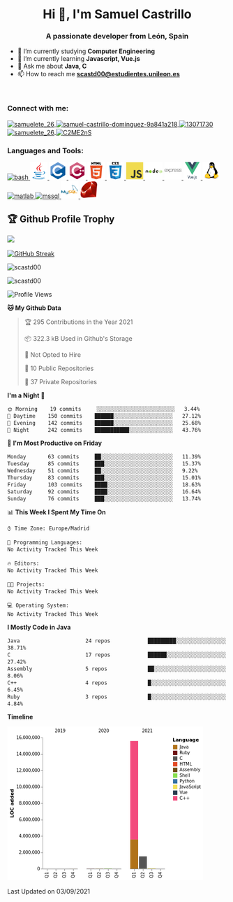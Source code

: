 <h1 align="center">Hi 👋, I'm Samuel Castrillo</h1>
<h3 align="center">A passionate developer from León, Spain</h3>

- 🔭 I’m currently studying **Computer Engineering**
- 🌱 I’m currently learning **Javascript, Vue.js**
- 💬 Ask me about **Java, C**
- 📫 How to reach me **scastd00@estudientes.unileon.es**

<br />

### Connect with me:

<a href="https://twitter.com/samuelete_26" target="blank">
	<img align="center" src="https://raw.githubusercontent.com/rahuldkjain/github-profile-readme-generator/master/src/images/icons/Social/twitter.svg" alt="samuelete_26" height="30" width="40" />
</a>


<a href="https://linkedin.com/in/samuel-castrillo-domínguez-9a841a218" target="blank">
	<img align="center" src="https://raw.githubusercontent.com/rahuldkjain/github-profile-readme-generator/master/src/images/icons/Social/linked-in-alt.svg" alt="samuel-castrillo-domínguez-9a841a218" height="30" width="40" />
</a>


<a href="https://stackoverflow.com/users/13071730" target="blank">
	<img align="center" src="https://raw.githubusercontent.com/rahuldkjain/github-profile-readme-generator/master/src/images/icons/Social/stack-overflow.svg" alt="13071730" height="30" width="40" />
</a>


<a href="https://instagram.com/samuelete_26" target="blank">
	<img align="center" src="https://raw.githubusercontent.com/rahuldkjain/github-profile-readme-generator/master/src/images/icons/Social/instagram.svg" alt="samuelete_26" height="30" width="40" />
</a>


<a href="https://discord.gg/C2ME2nS" target="blank">
	<img align="center" src="https://raw.githubusercontent.com/rahuldkjain/github-profile-readme-generator/master/src/images/icons/Social/discord.svg" alt="C2ME2nS" height="30" width="40" />
</a>

<br />



### Languages and Tools:

<a href="https://www.gnu.org/software/bash/" target="_blank">
	<img src="https://www.vectorlogo.zone/logos/gnu_bash/gnu_bash-icon.svg" alt="bash" width="40" height="40"/>
</a>

<a href="https://www.java.com" target="_blank">
	<img src="https://raw.githubusercontent.com/devicons/devicon/master/icons/java/java-original.svg" alt="java" width="40" height="40"/>
</a>

<a href="https://www.cprogramming.com/" target="_blank">
	<img src="https://raw.githubusercontent.com/devicons/devicon/master/icons/c/c-original.svg" alt="c" width="40" height="40"/>
</a>

<a href="https://www.w3schools.com/cpp/" target="_blank">
	<img src="https://raw.githubusercontent.com/devicons/devicon/master/icons/cplusplus/cplusplus-original.svg" alt="cplusplus" width="40" height="40"/>
</a>

<a href="https://www.w3.org/html/" target="_blank">
	<img src="https://raw.githubusercontent.com/devicons/devicon/master/icons/html5/html5-original-wordmark.svg" alt="html5" width="40" height="40"/>
</a>

<a href="https://www.w3schools.com/css/" target="_blank">
	<img src="https://raw.githubusercontent.com/devicons/devicon/master/icons/css3/css3-original-wordmark.svg" alt="css3" width="40" height="40"/>
</a>

<a href="https://developer.mozilla.org/en-US/docs/Web/JavaScript" target="_blank">
	<img src="https://raw.githubusercontent.com/devicons/devicon/master/icons/javascript/javascript-original.svg" alt="javascript" width="40" height="40"/>
</a>

<a href="https://nodejs.org" target="_blank">
	<img src="https://raw.githubusercontent.com/devicons/devicon/master/icons/nodejs/nodejs-original-wordmark.svg" alt="nodejs" width="40" height="40"/>
</a>

<a href="https://expressjs.com" target="_blank">
	<img src="https://raw.githubusercontent.com/devicons/devicon/master/icons/express/express-original-wordmark.svg" alt="express" width="40" height="40"/>
</a>

<a href="https://vuejs.org/" target="_blank">
	<img src="https://raw.githubusercontent.com/devicons/devicon/master/icons/vuejs/vuejs-original-wordmark.svg" alt="vuejs" width="40" height="40"/>
</a>

<a href="https://www.linux.org/" target="_blank">
	<img src="https://raw.githubusercontent.com/devicons/devicon/master/icons/linux/linux-original.svg" alt="linux" width="40" height="40"/>
</a>

<a href="https://www.mathworks.com/" target="_blank">
	<img src="https://upload.wikimedia.org/wikipedia/commons/2/21/Matlab_Logo.png" alt="matlab" width="40" height="40"/>
</a>

<a href="https://www.microsoft.com/en-us/sql-server" target="_blank">
	<img src="https://www.svgrepo.com/show/303229/microsoft-sql-server-logo.svg" alt="mssql" width="40" height="40"/>
</a>

<a href="https://www.mysql.com/" target="_blank">
	<img src="https://raw.githubusercontent.com/devicons/devicon/master/icons/mysql/mysql-original-wordmark.svg" alt="mysql" width="40" height="40"/>
</a>

<a href="https://www.ruby-lang.org/en/" target="_blank">
	<img src="https://raw.githubusercontent.com/devicons/devicon/master/icons/ruby/ruby-original.svg" alt="ruby" width="40" height="40"/>
</a>

<br>



<a>
	<h2>🏆 Github Profile Trophy</h2>
</a>
<a href="https://github.com/ryo-ma/github-profile-trophy">
	<img width=400 src="https://github-profile-trophy.vercel.app/?username=scastd00&row=2&column=3&theme=radical&margin-w=6&margin-h=6&no-frame=true&title=Commit,Followers,Repositories"/>
</a>

<br>

[![GitHub Streak](http://github-readme-streak-stats.herokuapp.com?user=scastd00&theme=radical&hide_border=true)](https://git.io/streak-stats)

<p>
	<img src="https://github-readme-stats.vercel.app/api?username=scastd00&show_icons=true&theme=radical&hide_border=true&locale=en&count_private=true" alt="scastd00" />
</p>

<p>
	<img src="https://github-readme-stats.vercel.app/api/top-langs?username=scastd00&theme=radical&hide_border=true&locale=en&langs_count=7" alt="scastd00" />
</p>



<!--START_SECTION:waka-->
![Profile Views](http://img.shields.io/badge/Profile%20Views-118-blue)

**🐱 My Github Data**

> 🏆 295 Contributions in the Year 2021
 >
> 📦 322.3 kB Used in Github's Storage
 >
> 🚫 Not Opted to Hire
 >
> 📜 10 Public Repositories
 >
> 🔑 37 Private Repositories
 >
**I'm a Night 🦉**

```text
🌞 Morning    19 commits     ░░░░░░░░░░░░░░░░░░░░░░░░░   3.44%
🌆 Daytime    150 commits    ██████░░░░░░░░░░░░░░░░░░░   27.12%
🌃 Evening    142 commits    ██████░░░░░░░░░░░░░░░░░░░   25.68%
🌙 Night      242 commits    ███████████░░░░░░░░░░░░░░   43.76%

```
📅 **I'm Most Productive on Friday**

```text
Monday       63 commits     ██░░░░░░░░░░░░░░░░░░░░░░░   11.39%
Tuesday      85 commits     ███░░░░░░░░░░░░░░░░░░░░░░   15.37%
Wednesday    51 commits     ██░░░░░░░░░░░░░░░░░░░░░░░   9.22%
Thursday     83 commits     ███░░░░░░░░░░░░░░░░░░░░░░   15.01%
Friday       103 commits    ████░░░░░░░░░░░░░░░░░░░░░   18.63%
Saturday     92 commits     ████░░░░░░░░░░░░░░░░░░░░░   16.64%
Sunday       76 commits     ███░░░░░░░░░░░░░░░░░░░░░░   13.74%

```


📊 **This Week I Spent My Time On**

```text
⌚︎ Time Zone: Europe/Madrid

💬 Programming Languages:
No Activity Tracked This Week

🔥 Editors:
No Activity Tracked This Week

🐱‍💻 Projects:
No Activity Tracked This Week

💻 Operating System:
No Activity Tracked This Week

```

**I Mostly Code in Java**

```text
Java                     24 repos            █████████░░░░░░░░░░░░░░░░   38.71%
C                        17 repos            ██████░░░░░░░░░░░░░░░░░░░   27.42%
Assembly                 5 repos             ██░░░░░░░░░░░░░░░░░░░░░░░   8.06%
C++                      4 repos             █░░░░░░░░░░░░░░░░░░░░░░░░   6.45%
Ruby                     3 repos             █░░░░░░░░░░░░░░░░░░░░░░░░   4.84%

```


**Timeline**

![Chart not found](https://raw.githubusercontent.com/scastd00/scastd00/main/charts/bar_graph.png)


 Last Updated on 03/09/2021
<!--END_SECTION:waka-->
